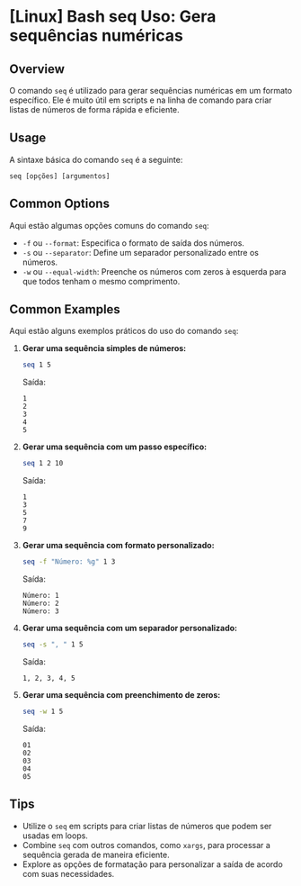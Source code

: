 # [Linux] Bash seq Uso: Gera sequências numéricas

## Overview
O comando `seq` é utilizado para gerar sequências numéricas em um formato específico. Ele é muito útil em scripts e na linha de comando para criar listas de números de forma rápida e eficiente.

## Usage
A sintaxe básica do comando `seq` é a seguinte:

```
seq [opções] [argumentos]
```

## Common Options
Aqui estão algumas opções comuns do comando `seq`:

- `-f` ou `--format`: Especifica o formato de saída dos números.
- `-s` ou `--separator`: Define um separador personalizado entre os números.
- `-w` ou `--equal-width`: Preenche os números com zeros à esquerda para que todos tenham o mesmo comprimento.

## Common Examples
Aqui estão alguns exemplos práticos do uso do comando `seq`:

1. **Gerar uma sequência simples de números:**
   ```bash
   seq 1 5
   ```
   Saída:
   ```
   1
   2
   3
   4
   5
   ```

2. **Gerar uma sequência com um passo específico:**
   ```bash
   seq 1 2 10
   ```
   Saída:
   ```
   1
   3
   5
   7
   9
   ```

3. **Gerar uma sequência com formato personalizado:**
   ```bash
   seq -f "Número: %g" 1 3
   ```
   Saída:
   ```
   Número: 1
   Número: 2
   Número: 3
   ```

4. **Gerar uma sequência com um separador personalizado:**
   ```bash
   seq -s ", " 1 5
   ```
   Saída:
   ```
   1, 2, 3, 4, 5
   ```

5. **Gerar uma sequência com preenchimento de zeros:**
   ```bash
   seq -w 1 5
   ```
   Saída:
   ```
   01
   02
   03
   04
   05
   ```

## Tips
- Utilize o `seq` em scripts para criar listas de números que podem ser usadas em loops.
- Combine `seq` com outros comandos, como `xargs`, para processar a sequência gerada de maneira eficiente.
- Explore as opções de formatação para personalizar a saída de acordo com suas necessidades.